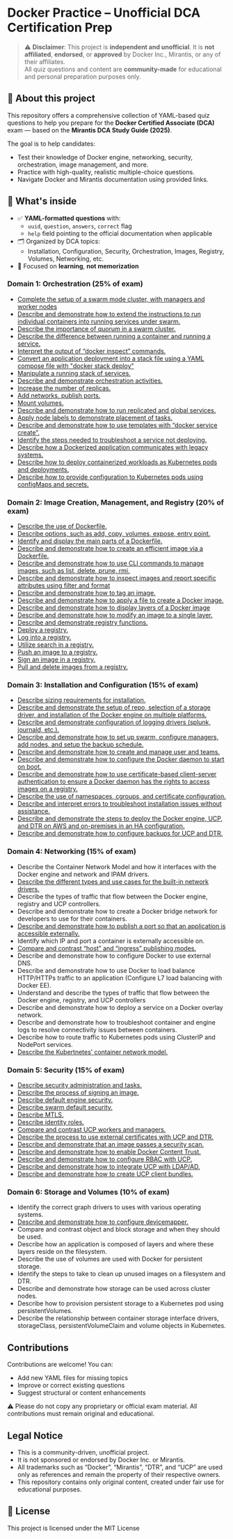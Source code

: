 # Docker Practice – Unofficial DCA Certification Prep

> ⚠️ **Disclaimer**: This project is **independent and unofficial**. It is **not affiliated**, **endorsed**, or **approved** by Docker Inc., Mirantis, or any of their affiliates.  
> All quiz questions and content are **community-made** for educational and personal preparation purposes only.

## 📘 About this project

This repository offers a comprehensive collection of YAML-based quiz questions to help you prepare for the **Docker Certified Associate (DCA)** exam — based on the **Mirantis DCA Study Guide (2025)**.

The goal is to help candidates:
- Test their knowledge of Docker engine, networking, security, orchestration, image management, and more.
- Practice with high-quality, realistic multiple-choice questions.
- Navigate Docker and Mirantis documentation using provided links.

## 🧩 What's inside

- ✅ **YAML-formatted questions** with:
    - `uuid`, `question`, `answers`, `correct` flag
    - `help` field pointing to the official documentation when applicable
- 🗂️ Organized by DCA topics:
    - Installation, Configuration, Security, Orchestration, Images, Registry, Volumes, Networking, etc.
- 🧠 Focused on **learning**, **not memorization**

### Domain 1: Orchestration (25% of exam)

* [Complete the setup of a swarm mode cluster, with managers and worker nodes](data/1_Orchestration/complete_setup_swarm_mode_cluster_managers_worker_nodes.yaml)
* [Describe and demonstrate how to extend the instructions to run individual containers into running services under swarm.](data/1_Orchestration/extend_run_containers_to_services.yaml)
* [Describe the importance of quorum in a swarm cluster.](data/1_Orchestration/describe_importance_quorum_swarm_cluster.yaml)
* [Describe the difference between running a container and running a service.](data/1_Orchestration/describe_difference_between_running_container_and_service.yaml)
* [Interpret the output of “docker inspect” commands.](data/1_Orchestration/interpret_output_docker_inspect_commend.yaml)
* [Convert an application deployment into a stack file using a YAML compose file with "docker stack deploy"](data/1_Orchestration/convert_to_stack_file.yaml)
* [Manipulate a running stack of services.](data/1_Orchestration/manipulate_stacks.yaml)
* [Describe and demonstrate orchestration activities.](data/1_Orchestration/)
* [Increase the number of replicas.](data/1_Orchestration/increase_the_number_of_replicas.yaml)
* [Add networks, publish ports.](data/1_Orchestration/add_networks_publish_ports.yaml)
* [Mount volumes.](data/1_Orchestration/mount_volumes.yaml)
* [Describe and demonstrate how to run replicated and global services.](data/1_Orchestration/replicated_vs_global_services.yaml)
* [Apply node labels to demonstrate placement of tasks.](data/1_Orchestration/apply_node_labels_placement_tasks.yaml)
* [Describe and demonstrate how to use templates with “docker service create”.](data/1_Orchestration/use_templates_with_service_create.yaml)
* [Identify the steps needed to troubleshoot a service not deploying.](data/1_Orchestration/troubleshoot_service.yaml)
* [Describe how a Dockerized application communicates with legacy systems.](data/1_Orchestration/legacy_communication.yaml)
* [Describe how to deploy containerized workloads as Kubernetes pods and deployments.](data/1_Orchestration/k8s_pods_deployments.yaml)
* [Describe how to provide configuration to Kubernetes pods using configMaps and secrets.](data/1_Orchestration/k8s_configmap_secret.yaml)

### Domain 2: Image Creation, Management, and Registry (20% of exam)

* [Describe the use of Dockerfile.](data/2_Image_creation_management_registry/describe_the_use_of_dockerfile.yaml)
* [Describe options, such as add, copy, volumes, expose, entry point.](data/2_Image_creation_management_registry/identify_display_main_parts_dockerfile.yaml)
* [Identify and display the main parts of a Dockerfile.](data/2_Image_creation_management_registry/identify_display_main_parts_dockerfile.yaml)
* [Describe and demonstrate how to create an efficient image via a Dockerfile.](data/2_Image_creation_management_registry/describe_demonstrate_how_create_efficient_image_via_dockerfile.yaml)
* [Describe and demonstrate how to use CLI commands to manage images, such as list, delete, prune, rmi.](data/2_Image_creation_management_registry/describe_demonstrate_how_use_cli_command_manage_images_list_delete_prune_rmi.yaml)
* [Describe and demonstrate how to inspect images and report specific attributes using filter and format](data/2_Image_creation_management_registry/describe_demonstrate_how_to_inspec_images_report_specifi_attributes_using_filter_format.yaml)
* [Describe and demonstrate how to tag an image.](data/2_Image_creation_management_registry/describe_demonstrate_how_to_tag_image.yaml)
* [Describe and demonstrate how to apply a file to create a Docker image.](data/2_Image_creation_management_registry/apply_file_create_image.yaml)
* [Describe and demonstrate how to display layers of a Docker image](data/2_Image_creation_management_registry/display_layers.yaml)
* [Describe and demonstrate how to modify an image to a single layer.](data/2_Image_creation_management_registry/single_layer.yaml)
* [Describe and demonstrate registry functions.](data/2_Image_creation_management_registry/describe_demonstrate_registry_functions.yaml)
* [Deploy a registry.](data/2_Image_creation_management_registry/deploy_registry.yaml)
* [Log into a registry.](data/2_Image_creation_management_registry/log_into_a_registry.yaml)
* [Utilize search in a registry.](data/2_Image_creation_management_registry/utilize_search_in_a_registry.yaml)
* [Push an image to a registry.](data/2_Image_creation_management_registry/push_an_image_to_a_registry.yaml)
* [Sign an image in a registry.](data/2_Image_creation_management_registry/sign_an_image_in_a_registry.yaml)
* [Pull and delete images from a registry.](data/2_Image_creation_management_registry/pull_delete_images_registry.yaml)

### Domain 3: Installation and Configuration (15% of exam)

* [Describe sizing requirements for installation.](data/3_installation_and_configuration/describe_sizing_requirements_for_installation.yaml)
* [Describe and demonstrate the setup of repo, selection of a storage driver, and installation of the Docker engine on multiple platforms.](data/3_installation_and_configuration/install_storage_driver.yaml)
* [Describe and demonstrate configuration of logging drivers (splunk, journald, etc.).](data/3_installation_and_configuration/logging_drivers.yaml)
* [Describe and demonstrate how to set up swarm, configure managers, add nodes, and setup the backup schedule.](data/3_installation_and_configuration/swarm_setup_backup.yaml)
* [Describe and demonstrate how to create and manage user and teams.](data/3_installation_and_configuration/hub_users_teams.yaml)
* [Describe and demonstrate how to configure the Docker daemon to start on boot.](data/3_installation_and_configuration/describe_demonstrate_how_configure_docker_daemon_start_boot.yaml)
* [Describe and demonstrate how to use certificate-based client-server authentication to ensure a Docker daemon has the rights to access images on a registry.](data/3_installation_and_configuration/cert_based_auth_registry.yaml)
* [Describe the use of namespaces, cgroups, and certificate configuration.](data/3_installation_and_configuration/describe_namespaces_cgroups_certificates.yaml)
* [Describe and interpret errors to troubleshoot installation issues without assistance.](data/3_installation_and_configuration/install_troubleshooting.yaml)
* [Describe and demonstrate the steps to deploy the Docker engine, UCP, and DTR on AWS and on-premises in an HA configuration.](data/3_installation_and_configuration/deploy_ucp_dtr_ha.yaml)
* [Describe and demonstrate how to configure backups for UCP and DTR.](data/3_installation_and_configuration/backup_ucp_dtr.yaml)

### Domain 4: Networking (15% of exam)

* Describe the Container Network Model and how it interfaces with the Docker engine and network and IPAM drivers.
* [Describe the different types and use cases for the built-in network drivers.](data/4_Networking/describe_different_types_use_cases_built_in_network_drivers.yaml)
* Describe the types of traffic that flow between the Docker engine, registry and UCP controllers.
* Describe and demonstrate how to create a Docker bridge network for developers to use for their containers.
* [Describe and demonstrate how to publish a port so that an application is accessible externally.](data/4_Networking/describe_demonstrate_publish_port_application_accessible_externally.yaml)
* Identify which IP and port a container is externally accessible on.
* [Compare and contrast “host” and “ingress” publishing modes.](data/4_Networking/compare_contrats_host_ingress_publishing_modes.yaml)
* Describe and demonstrate how to configure Docker to use external DNS.
* Describe and demonstrate how to use Docker to load balance HTTP/HTTPs traffic to an application (Configure L7 load balancing with Docker EE).
* Understand and describe the types of traffic that flow between the Docker engine, registry, and UCP controllers
* Describe and demonstrate how to deploy a service on a Docker overlay network.
* Describe and demonstrate how to troubleshoot container and engine logs to resolve connectivity issues between containers.
* Describe how to route traffic to Kubernetes pods using ClusterIP and NodePort services.
* [Describe the Kubertnetes’ container network model.](data/4_Networking/describe_kubernetes_container_network_model.yaml)

### Domain 5: Security (15% of exam)

* [Describe security administration and tasks.](data/5_Security/describe_security_administration_tasks.yaml)
* [Describe the process of signing an image.](data/5_Security/describe_process_signing_image.yaml)
* [Describe default engine security.](data/5_Security/describe_default_engine_security.yaml)
* [Describe swarm default security.](data/5_Security/swarm_default_security.yaml)
* [Describe MTLS.](data/5_Security/describe_mtls.yaml)
* [Describe identity roles.](data/5_Security/security_identity_roles.yaml)
* [Compare and contrast UCP workers and managers.](data/5_Security/compare_contrast_ucp_workers_managers.yaml)
* [Describe the process to use external certificates with UCP and DTR.](data/5_Security/external_certs_ucp_dtr.yaml)
* [Describe and demonstrate that an image passes a security scan.](data/5_Security/image_security_scan.yaml)
* [Describe and demonstrate how to enable Docker Content Trust.](data/5_Security/describe_demonstrate_how_enable_docker_content_trust.yaml)
* [Describe and demonstrate how to configure RBAC with UCP.](data/5_Security/ucp_rbac_config.yaml)
* [Describe and demonstrate how to integrate UCP with LDAP/AD.](data/5_Security/ucp_ldap_ad_integration.yaml)
* [Describe and demonstrate how to create UCP client bundles.](data/5_Security/ucp_client_bundle.yaml)

### Domain 6: Storage and Volumes (10% of exam)

* Identify the correct graph drivers to uses with various operating systems.
* [Describe and demonstrate how to configure devicemapper.](data/6_storage_and_volumes/describe_demonstrate_how_to_configure_devicemapper.yaml)
* Compare and contrast object and block storage and when they should be used.
* Describe how an application is composed of layers and where these layers reside on the filesystem.
* Describe the use of volumes are used with Docker for persistent storage.
* Identify the steps to take to clean up unused images on a filesystem and DTR.
* Describe and demonstrate how storage can be used across cluster nodes.
* Describe how to provision persistent storage to a Kubernetes pod using persistentVolumes.
* Describe the relationship between container storage interface drivers, storageClass, persistentVolumeClaim and volume objects in Kubernetes.

## Contributions

Contributions are welcome! You can:

* Add new YAML files for missing topics
* Improve or correct existing questions
* Suggest structural or content enhancements

⚠️ Please do not copy any proprietary or official exam material. All contributions must remain original and educational.

## Legal Notice

* This is a community-driven, unofficial project.
* It is not sponsored or endorsed by Docker Inc. or Mirantis.
* All trademarks such as “Docker”, “Mirantis”, “DTR”, and “UCP” are used only as references and remain the property of their respective owners.
* This repository contains only original content, created under fair use for educational purposes.

## 📄 License
This project is licensed under the MIT License